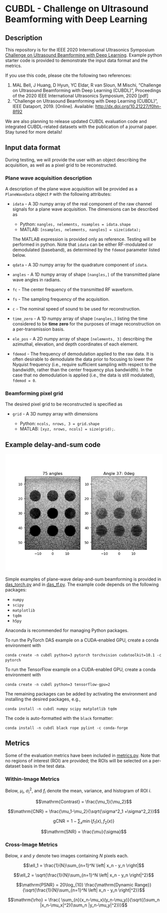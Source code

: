 # CUBDL - Challenge on Ultrasound Beamforming with Deep Learning

## Description

This repository is for the IEEE 2020 International Ultrasonics Symposium [Challenge on Ultrasound Beamforming with Deep Learning](https://cubdl.jhu.edu/). Example python starter code is provided to demonstrate the input data format and the metrics.

If you use this code, please cite the following two references:
 
1. MAL Bell, J Huang, D Hyun, YC Eldar, R van Sloun, M Mischi, “Challenge on Ultrasound Beamforming with Deep Learning (CUBDL)”, Proceedings of the 2020 IEEE International Ultrasonics Symposium, 2020 [pdf]
2. “Challenge on Ultrasound Beamforming with Deep Learning (CUBDL)”, IEEE Dataport, 2019. [Online]. Available: http://dx.doi.org/10.21227/f0hn-8f92
 
We are also planning to release updated CUBDL evaluation code and integrated CUBDL-related datasets with the publication of a journal paper. Stay tuned for more details!

## Input data format

During testing, we will provide the user with an object describing the acquisition, as well as a pixel grid to be reconstructed.

### Plane wave acquisition description

A description of the plane wave acquisition will be provided as a `PlaneWaveData` object `P` with the following attributes:

- `idata` - A 3D numpy array of the real component of the raw channel signals for a plane wave acquisition. The dimensions can be described as

  - Python: `nangles, nelements, nsamples = idata.shape`
  - MATLAB: `[nsamples, nelements, nangles] = size(idata);`

  The MATLAB expression is provided only as reference. Testing will be performed in python. Note that `idata` can be either RF-modulated or demodulated (baseband), as determined by the `fdemod` parameter listed below.
- `qdata` - A 3D numpy array for the quadrature component of `idata`.
- `angles` - A 1D numpy array of shape `[nangles,]` of the transmitted plane wave angles in radians.
- `fc` - The center frequency of the transmitted RF waveform.
- `fs` - The sampling frequency of the acquisition.
- `c` - The nominal speed of sound to be used for reconstruction.
- `time_zero` - A 1D numpy array of shape `[nangles,]` listing the time considered to be **time zero** for the purposes of image reconstruction on a per-transmission basis.
- `ele_pos` - A 2D numpy array of shape `[nelements, 3]` describing the azimuthal, elevation, and depth coordinates of each element.
- `fdemod` - The frequency of demodulation applied to the raw data. It is often desirable to demodulate the data prior to focusing to lower the Nyquist frequency (i.e., require sufficient sampling with respect to the bandwidth, rather than the center frequency plus bandwidth). In the case that no demodulation is applied (i.e., the data is still modulated), `fdemod = 0`.

### Beamforming pixel grid

The desired pixel grid to be reconstructed is specified as

- `grid` - A 3D numpy array with dimensions

  - Python: `ncols, nrows, 3 = grid.shape`
  - MATLAB: `[xyz, nrows, ncols] = size(grid);`.

## Example delay-and-sum code

![picmus](images/example_picmus.png)

Simple examples of plane-wave delay-and-sum beamforming is provided in [das_torch.py](das_torch.py) and in [das_tf.py](das_tf.py). The example code depends on the following packages:

- `numpy`
- `scipy`
- `matplotlib`
- `tqdm`
- `h5py`

Anaconda is recommended for managing Python packages.

To run the PyTorch DAS example on a CUDA-enabled GPU, create a conda environment with

```shell
conda create -n cubdl python=3 pytorch torchvision cudatoolkit=10.1 -c pytorch
```

To run the TensorFlow example on a CUDA-enabled GPU, create a conda environment with

```shell
conda create -n cubdl python=3 tensorflow-gpu=2
```

The remaining packages can be added by activating the environment and installing the desired packages, e.g.,

```shell
conda install -n cubdl numpy scipy matplotlib tqdm
```

The code is auto-formatted with the `black` formatter:

```shell
conda install -n cubdl black rope pylint -c conda-forge
```

## Metrics

Some of the evaluation metrics have been included in [metrics.py](metrics.py). Note that no regions of interest (ROI) are provided; the ROIs will be selected on a per-dataset basis in the test data.

### Within-Image Metrics

Below, $`\mu_i`$, $`\sigma^2_i`$, and $`f_i`$ denote the mean, variance, and histogram of ROI $`i`$.

```math
\mathrm{Contrast} = \frac{\mu_1}{\mu_2}
```

```math
\mathrm{CNR} = \frac{\mu_1-\mu_2}{\sqrt{\sigma^2_1 +\sigma^2_2}}
```

```math
\mathrm{gCNR} = 1-\sum_{x} \min\{f_1(x), f_2(x)\}
```

```math
\mathrm{SNR} = \frac{\mu}{\sigma}
```

### Cross-Image Metrics

Below, $`x`$ and $`y`$ denote two images containing $`N`$ pixels each.

```math
\ell_1 = \frac{1}{N}\sum_{n=1}^N \left| x_n - y_n \right|
```

```math
\ell_2 = \sqrt{\frac{1}{N}\sum_{n=1}^N \left| x_n - y_n \right|^2}
```

```math
\mathrm{PSNR} = 20\log_{10} \frac{\mathrm{Dynamic Range}}{\sqrt{\frac{1}{N}\sum_{n=1}^N \left| x_n - y_n \right|^2}}
```

```math
\mathrm{\rho} = \frac{ \sum_{n}(x_n-\mu_x)(y_n-\mu_y)}{\sqrt{(\sum_n |x_n-\mu_x|^2)(\sum_n |y_n-\mu_y|^2})}
```
